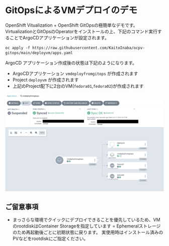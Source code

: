 # GitOpsによるVMデプロイのデモ
OpenShift Vitualization + OpenShift GitOpsの極簡単なデモです。
VirtualizationとGitOpsのOperatorをインストールの上、下記のコマンド実行することでArgoCDアプリケーションが設定されます。

```
oc apply -f https://raw.githubusercontent.com/KaitoInaba/ocpv-gitops/main/deployvm/apps.yaml
```

ArgoCD アプリケーション作成後の状態は下記のようになります。
* ArgoCDアプリケーション `vmdeployfromgitops` が作成されます
* Project `deployvm` が作成されます
* 上記のProject配下に2台のVM(`fedora01`,`fedora02`)が作成されます

![デプロイ結果](figure/result.png "Result")

## ご留意事項
* まっさらな環境でクイックにデプロイできることを優先しているため、VMのrootdiskはContainer Storageを指定しています = Ephemeralストレージのため再起動後ごとに初期状態に戻ります。
  実使用時はインストール済みのPVなどをrootdiskにご指定ください。
